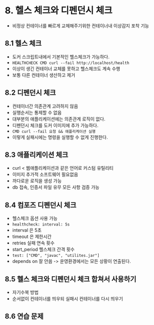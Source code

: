 # 8. 헬스 체크와 디펜던시 체크
 - 비정상 컨테이너를 빠르게 교체해주기위한 컨테이너내 이상감지 포착 기능
   
## 8.1 헬스 체크
  - 도커 스크립트내에서 기본적인 헬스체크가 가능하다.
  - `HEALTHCHECK CMD curl --fail http://localhost/health`
  - 이상이 생긴 컨테이너 교체를 못하고 헬스체크도 계속 수행
  - 보통 다른 컨테이너 생산하고 제거
 
## 8.2 디펜던시 체크
  - 컨테이너간 의존관계 고려하지 않음
  - 실행순서는 통제할 수 없음
  - 대부분의 애플리케이션에는 의존관계 로직이 없다.
  - 디펜던시 체크를 도커 이미지에 추가 가능하다.
  - `CMD curl --fail 요청 && 애플리케이션 실행`
  - 이렇게 실패시에는 명령을 실행할 수 없게 진행한다.

    
## 8.3 애플리케이션 체크
  - curl < 웹애플리케이션과 같은 언어로 커스텀 유틸리티
  - 이미지 추가적 소프트웨어 필요없음
  - 까다로운 로직을 생성 가능
  - db 접속, 인증서 파일 유무 모든 사항 검증 가능
        
## 8.4 컴포즈 디펜던시 체크
  - 헬스체크 옵션 사용 가능
  - `healthcheck: interval: 5s`
  - interval 은 5초
  - timeout 은 제한시간
  - retries 실패 연속 횟수
  - start_period 헬스체크 간격 횟수
  - `test: ["CMD", "javac", "utilites.jar"]`
  - depends on 잘 안씀 -> 운영환경에서는 모든 상황이 연출된다.
    
    
## 8.5 헬스 체크와 디펜던시 체크 합쳐서 사용하기
  - 자기수복 방법
  - 순서없이 컨테이너를 띄우되 실패시 컨테이너를 다시 띄우기

## 8.6 연습 문제
